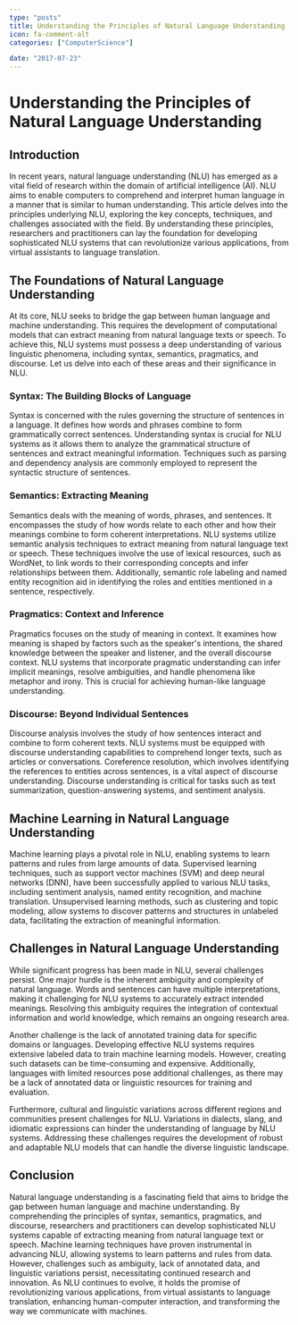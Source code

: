 ```yaml
---
type: "posts"
title: Understanding the Principles of Natural Language Understanding
icon: fa-comment-alt
categories: ["ComputerScience"]

date: "2017-07-23"
---
```




# Understanding the Principles of Natural Language Understanding

## Introduction

In recent years, natural language understanding (NLU) has emerged as a vital field of research within the domain of artificial intelligence (AI). NLU aims to enable computers to comprehend and interpret human language in a manner that is similar to human understanding. This article delves into the principles underlying NLU, exploring the key concepts, techniques, and challenges associated with the field. By understanding these principles, researchers and practitioners can lay the foundation for developing sophisticated NLU systems that can revolutionize various applications, from virtual assistants to language translation.

## The Foundations of Natural Language Understanding

At its core, NLU seeks to bridge the gap between human language and machine understanding. This requires the development of computational models that can extract meaning from natural language texts or speech. To achieve this, NLU systems must possess a deep understanding of various linguistic phenomena, including syntax, semantics, pragmatics, and discourse. Let us delve into each of these areas and their significance in NLU.

### Syntax: The Building Blocks of Language

Syntax is concerned with the rules governing the structure of sentences in a language. It defines how words and phrases combine to form grammatically correct sentences. Understanding syntax is crucial for NLU systems as it allows them to analyze the grammatical structure of sentences and extract meaningful information. Techniques such as parsing and dependency analysis are commonly employed to represent the syntactic structure of sentences.

### Semantics: Extracting Meaning

Semantics deals with the meaning of words, phrases, and sentences. It encompasses the study of how words relate to each other and how their meanings combine to form coherent interpretations. NLU systems utilize semantic analysis techniques to extract meaning from natural language text or speech. These techniques involve the use of lexical resources, such as WordNet, to link words to their corresponding concepts and infer relationships between them. Additionally, semantic role labeling and named entity recognition aid in identifying the roles and entities mentioned in a sentence, respectively.

### Pragmatics: Context and Inference

Pragmatics focuses on the study of meaning in context. It examines how meaning is shaped by factors such as the speaker's intentions, the shared knowledge between the speaker and listener, and the overall discourse context. NLU systems that incorporate pragmatic understanding can infer implicit meanings, resolve ambiguities, and handle phenomena like metaphor and irony. This is crucial for achieving human-like language understanding.

### Discourse: Beyond Individual Sentences

Discourse analysis involves the study of how sentences interact and combine to form coherent texts. NLU systems must be equipped with discourse understanding capabilities to comprehend longer texts, such as articles or conversations. Coreference resolution, which involves identifying the references to entities across sentences, is a vital aspect of discourse understanding. Discourse understanding is critical for tasks such as text summarization, question-answering systems, and sentiment analysis.

## Machine Learning in Natural Language Understanding

Machine learning plays a pivotal role in NLU, enabling systems to learn patterns and rules from large amounts of data. Supervised learning techniques, such as support vector machines (SVM) and deep neural networks (DNN), have been successfully applied to various NLU tasks, including sentiment analysis, named entity recognition, and machine translation. Unsupervised learning methods, such as clustering and topic modeling, allow systems to discover patterns and structures in unlabeled data, facilitating the extraction of meaningful information.

## Challenges in Natural Language Understanding

While significant progress has been made in NLU, several challenges persist. One major hurdle is the inherent ambiguity and complexity of natural language. Words and sentences can have multiple interpretations, making it challenging for NLU systems to accurately extract intended meanings. Resolving this ambiguity requires the integration of contextual information and world knowledge, which remains an ongoing research area.

Another challenge is the lack of annotated training data for specific domains or languages. Developing effective NLU systems requires extensive labeled data to train machine learning models. However, creating such datasets can be time-consuming and expensive. Additionally, languages with limited resources pose additional challenges, as there may be a lack of annotated data or linguistic resources for training and evaluation.

Furthermore, cultural and linguistic variations across different regions and communities present challenges for NLU. Variations in dialects, slang, and idiomatic expressions can hinder the understanding of language by NLU systems. Addressing these challenges requires the development of robust and adaptable NLU models that can handle the diverse linguistic landscape.

## Conclusion

Natural language understanding is a fascinating field that aims to bridge the gap between human language and machine understanding. By comprehending the principles of syntax, semantics, pragmatics, and discourse, researchers and practitioners can develop sophisticated NLU systems capable of extracting meaning from natural language text or speech. Machine learning techniques have proven instrumental in advancing NLU, allowing systems to learn patterns and rules from data. However, challenges such as ambiguity, lack of annotated data, and linguistic variations persist, necessitating continued research and innovation. As NLU continues to evolve, it holds the promise of revolutionizing various applications, from virtual assistants to language translation, enhancing human-computer interaction, and transforming the way we communicate with machines.